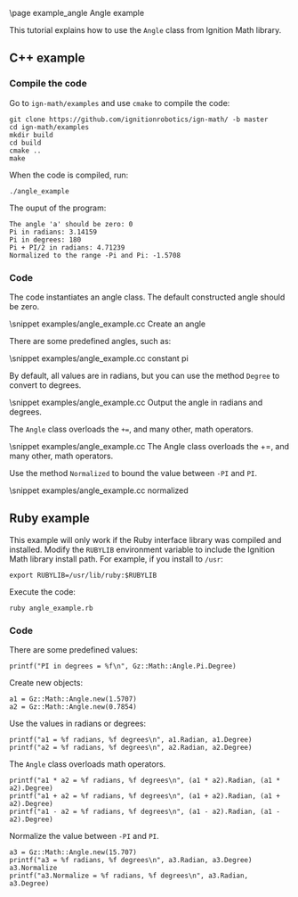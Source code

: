 \page example_angle Angle example

This tutorial explains how to use the `Angle` class from Ignition Math library.

## C++ example

### Compile the code

Go to `ign-math/examples` and use `cmake` to compile the code:

```{.sh}
git clone https://github.com/ignitionrobotics/ign-math/ -b master
cd ign-math/examples
mkdir build
cd build
cmake ..
make
```

When the code is compiled, run:

```{.sh}
./angle_example
```

The ouput of the program:

```{.sh}
The angle 'a' should be zero: 0
Pi in radians: 3.14159
Pi in degrees: 180
Pi + PI/2 in radians: 4.71239
Normalized to the range -Pi and Pi: -1.5708
```

### Code

The code instantiates an angle class. The default constructed angle should be zero.

\snippet examples/angle_example.cc Create an angle

There are some predefined angles, such as:

\snippet examples/angle_example.cc constant pi

By default, all values are in radians, but you can use the method `Degree` to convert to degrees.

\snippet examples/angle_example.cc Output the angle in radians and degrees.

The `Angle` class overloads the `+=`, and many other, math operators.

\snippet examples/angle_example.cc The Angle class overloads the +=, and many other, math operators.

Use the method `Normalized` to bound the value between `-PI` and `PI`.

\snippet examples/angle_example.cc normalized

## Ruby example

This example will only work if the Ruby interface library was compiled and installed. Modify the `RUBYLIB` environment variable to include the Ignition Math library install path. For example, if you install to `/usr`:

```{.sh}
export RUBYLIB=/usr/lib/ruby:$RUBYLIB
```

Execute the code:

```{.sh}
ruby angle_example.rb
```

### Code

There are some predefined values:

```{.rb}
printf("PI in degrees = %f\n", Gz::Math::Angle.Pi.Degree)
```

Create new objects:

```{.rb}
a1 = Gz::Math::Angle.new(1.5707)
a2 = Gz::Math::Angle.new(0.7854)
```

Use the values in radians or degrees:

```{.rb}
printf("a1 = %f radians, %f degrees\n", a1.Radian, a1.Degree)
printf("a2 = %f radians, %f degrees\n", a2.Radian, a2.Degree)
```

The `Angle` class overloads math operators.

```{.rb}
printf("a1 * a2 = %f radians, %f degrees\n", (a1 * a2).Radian, (a1 * a2).Degree)
printf("a1 + a2 = %f radians, %f degrees\n", (a1 + a2).Radian, (a1 + a2).Degree)
printf("a1 - a2 = %f radians, %f degrees\n", (a1 - a2).Radian, (a1 - a2).Degree)
```

Normalize the value between `-PI` and `PI`.

```{.rb}
a3 = Gz::Math::Angle.new(15.707)
printf("a3 = %f radians, %f degrees\n", a3.Radian, a3.Degree)
a3.Normalize
printf("a3.Normalize = %f radians, %f degrees\n", a3.Radian, a3.Degree)
```
